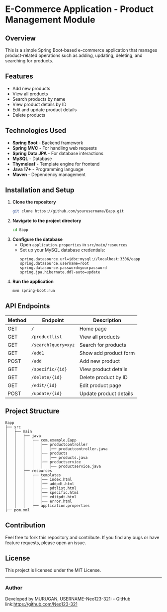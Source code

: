 # E-Commerce Application - Product Management Module

## Overview
This is a simple Spring Boot-based e-commerce application that manages product-related operations such as adding, updating, deleting, and searching for products.

## Features
- Add new products
- View all products
- Search products by name
- View product details by ID
- Edit and update product details
- Delete products

## Technologies Used
- **Spring Boot** - Backend framework
- **Spring MVC** - For handling web requests
- **Spring Data JPA** - For database interactions
- **MySQL** - Database
- **Thymeleaf** - Template engine for frontend
- **Java 17+** - Programming language
- **Maven** - Dependency management

## Installation and Setup
1. **Clone the repository**
   ```sh
   git clone https://github.com/yourusername/Eapp.git
   ```
2. **Navigate to the project directory**
   ```sh
   cd Eapp
   ```
3. **Configure the database**
   - Open `application.properties` in `src/main/resources`
   - Set up your MySQL database credentials:
     ```properties
     spring.datasource.url=jdbc:mysql://localhost:3306/eapp
     spring.datasource.username=root
     spring.datasource.password=yourpassword
     spring.jpa.hibernate.ddl-auto=update
     ```
4. **Run the application**
   ```sh
   mvn spring-boot:run
   ```

## API Endpoints
| Method | Endpoint         | Description |
|--------|----------------|-------------|
| GET    | `/`            | Home page |
| GET    | `/productlist` | View all products |
| GET    | `/search?query=xyz` | Search for products |
| GET    | `/add1`        | Show add product form |
| POST   | `/add`         | Add new product |
| GET    | `/specific/{id}` | View product details |
| GET    | `/delete/{id}` | Delete product by ID |
| GET    | `/edit/{id}`   | Edit product page |
| POST   | `/update/{id}` | Update product details |

## Project Structure
```
Eapp
├── src
│   ├── main
│   │   ├── java
│   │   │   ├── com.example.Eapp
│   │   │   │   ├── productcontroller
│   │   │   │   │   ├── productcontroller.java
│   │   │   │   ├── products
│   │   │   │   │   ├── products.java
│   │   │   │   ├── productservice
│   │   │   │   │   ├── productservice.java
│   │   ├── resources
│   │   │   ├── templates
│   │   │   │   ├── index.html
│   │   │   │   ├── addpdt.html
│   │   │   │   ├── pdtlist.html
│   │   │   │   ├── specific.html
│   │   │   │   ├── editpdt.html
│   │   │   │   ├── error.html
│   │   │   ├── application.properties
├── pom.xml
```

## Contribution
Feel free to fork this repository and contribute. If you find any bugs or have feature requests, please open an issue.

## License
This project is licensed under the MIT License.

---
### Author
Developed by MURUGAN, USERNAME-Neo123-321: - GitHub link:https://github.com/Neo123-321
